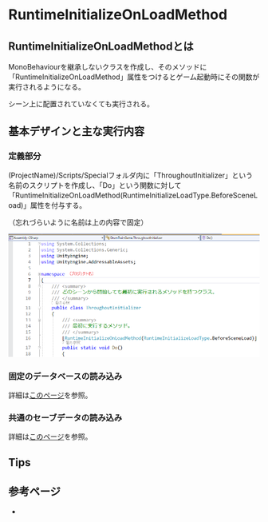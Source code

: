 # RuntimeInitializeOnLoadMethod

## RuntimeInitializeOnLoadMethodとは

MonoBehaviourを継承しないクラスを作成し、そのメソッドに「RuntimeInitializeOnLoadMethod」属性をつけるとゲーム起動時にその関数が実行されるようになる。

シーン上に配置されていなくても実行される。

## 基本デザインと主な実行内容

### 定義部分

(ProjectName)/Scripts/Specialフォルダ内に「ThroughoutInitializer」という名前のスクリプトを作成し、「Do」という関数に対して「RuntimeInitializeOnLoadMethod(RuntimeInitializeLoadType.BeforeSceneLoad)」属性を付与する。

（忘れづらいように名前は上の内容で固定）

![スクリプト上部](./img_riolm/throughout_initializer_head.png "スクリプト上部")

### 固定のデータベースの読み込み

詳細は[このページ](./../basic_design/csv_so_database.md)を参照。

### 共通のセーブデータの読み込み

詳細は[このページ](./../basic_design/save.md)を参照。

## Tips

## 参考ページ

- []()